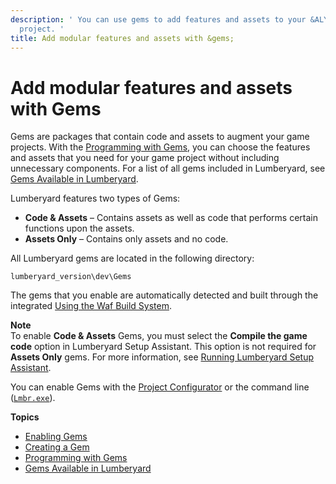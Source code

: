 ```yaml
---
description: ' You can use gems to add features and assets to your &ALYlong; game
  project. '
title: Add modular features and assets with &gems;
---
```

# Add modular features and assets with Gems<a name="gems-system-gems"></a>

Gems are packages that contain code and assets to augment your game projects\. With the [Programming with Gems](/docs/userguide/gems/_index.md), you can choose the features and assets that you need for your game project without including unnecessary components\. For a list of all gems included in Lumberyard, see [Gems Available in Lumberyard](/docs/userguide/gems/ref.md)\.

Lumberyard features two types of Gems:
+ **Code & Assets** – Contains assets as well as code that performs certain functions upon the assets\.
+ **Assets Only** – Contains only assets and no code\.

All Lumberyard gems are located in the following directory: 

`lumberyard_version\dev\Gems`

The gems that you enable are automatically detected and built through the integrated [Using the Waf Build System](/docs/userguide/waf/intro.md)\.

**Note**  
To enable **Code & Assets** Gems, you must select the **Compile the game code** option in Lumberyard Setup Assistant\. This option is not required for **Assets Only** gems\. For more information, see [Running Lumberyard Setup Assistant](/docs/userguide/lumberyard-launcher-using.md)\.

You can enable Gems with the [Project Configurator](/docs/userguide/configurator/projects.md) or the command line \([`Lmbr.exe`](/docs/userguide/lmbr-exe.md)\)\.

**Topics**
+ [Enabling Gems](/docs/userguide/gems/using-project-configurator.md)
+ [Creating a Gem](/docs/userguide/gems/builtin/s-creating.md)
+ [Programming with Gems](/docs/userguide/gems/_index.md)
+ [Gems Available in Lumberyard](/docs/userguide/gems/ref.md)